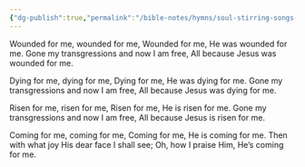 ```yaml
---
{"dg-publish":true,"permalink":"/bible-notes/hymns/soul-stirring-songs-and-hymns/wounded-for-me/","title":"Wounded For Me","created":"","updated":""}
---
```



Wounded for me, wounded for me,
Wounded for me, He was wounded for me.
Gone my transgressions and now I am free,
All because Jesus was wounded for me.

Dying for me, dying for me,
Dying for me, He was dying for me.
Gone my transgressions and now I am free,
All because Jesus was dying for me.

Risen for me, risen for me,
Risen for me, He is risen for me.
Gone my transgressions and now I am free,
All because Jesus is risen for me.

Coming for me, coming for me,
Coming for me, He is coming for me.
Then with what joy His dear face I shall see;
Oh, how I praise Him, He’s coming for me.